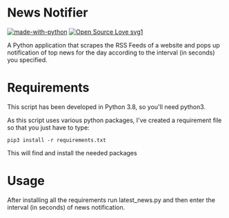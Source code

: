 # News Notifier
[![made-with-python](https://img.shields.io/badge/Made%20with-Python-1f425f.svg)](https://www.python.org/) [![Open Source Love svg1](https://badges.frapsoft.com/os/v1/open-source.svg?v=103)](https://github.com/ellerbrock/open-source-badges/)

A Python application that scrapes the RSS Feeds of a website and
pops up notification of top news for the day according to the interval (in
seconds) you specified.


Requirements
============

This script has been developed in Python 3.8, so you'll need python3.

As this script uses various python packages, I've created a requirement file so
that you just have to type:

```
pip3 install -r requirements.txt
```

This will find and install the needed packages

Usage
=====

After installing all the requirements run latest_news.py and then enter the interval (in seconds) of news notification.

